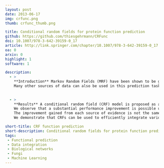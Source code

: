 ```yaml
---
layout: post
date: 2013-06-17
img: crfunc.png
thumb: crfunc_thumb.png

title: Conditional random fields for protein function prediction
github: https://github.com/thiesgehrmann/CRFunc
doi: 10.1007/978-3-642-39159-0_17
article: http://link.springer.com/chapter/10.1007/978-3-642-39159-0_17
oa: 0
arxiv: 0
highlight: 1
software: 1

description:
  - >
    **Introduction** Markov Random Fields (MRF) have been shown to be good predictors of functional annotation, using protein-protein interaction data.
    Many other sources of data can also be used in this prediction task, but they are typically not integrated.In this study, we extend a method using MRFs in order to allow the use of additional data.
  
  
  - >
    **Results** A conditional random field (CRF) model is proposed as an alternative to an MRF model in order to remove the requirement of modeling relationships between the sources of data.
    We observe that a substantial performance improvement is possible using additional data, such as genetic interaction networks.
    The improvement gained from each source of evidence is not the same for each protein function, indicating that each source supplies different information.
    We demonstrate that CRFs can be used to efficiently integrate various sources of data to predict functional annotations.

short-title: CRF function prediction
short-description: Conditional random fields for protein function prediction
tags:
 - Functional prediction
 - Data integration
 - Biological networks
 - Fungi
 - Machine Learning
---
```

